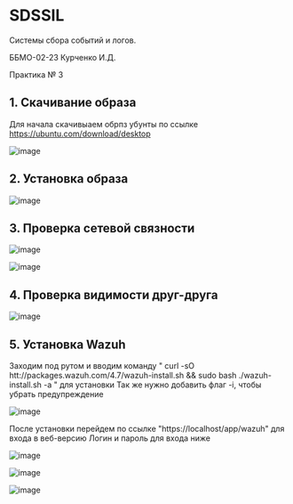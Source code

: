 # SDSSIL
Системы сбора событий и логов.

ББМО-02-23 Курченко И.Д.

Практика № 3


## 1. Скачивание образа
Для начала скачивыаем обрпз убунты по ссылке https://ubuntu.com/download/desktop

![image](https://github.com/user-attachments/assets/c57c6619-d37c-48eb-8f19-2320e9fcbbb0)


## 2. Установка образа

![image](https://github.com/user-attachments/assets/bef205cb-33bd-40a2-8084-361d691978b1)



## 3. Проверка сетевой связности

![image](https://github.com/user-attachments/assets/135a98b7-a5b0-42b8-9bd5-a2a430cee19c)


![image](https://github.com/user-attachments/assets/2aa91d47-51e1-4d57-906d-adab3f912602)


## 4. Проверка видимости друг-друга

![image](https://github.com/user-attachments/assets/402e7574-cfc8-44c1-b7e7-8c066c7db074)



## 5. Установка Wazuh

Заходим под рутом и вводим команду " curl -sO htt://packages.wazuh.com/4.7/wazuh-install.sh && sudo bash ./wazuh-install.sh -a " для установки
Так же нужно добавить флаг -i, чтобы убрать предупреждение

![image](https://github.com/user-attachments/assets/7bab5869-4dd0-4978-9e88-e8e5866b90cb)

После установки перейдем по ссылке "https://localhost/app/wazuh" для входа в веб-версию
Логин и пароль для входа ниже

![image](https://github.com/user-attachments/assets/4a2b70ea-bf00-427b-a09a-46a245a1fe8e)

![image](https://github.com/user-attachments/assets/c78e8504-865f-413d-a586-77ec61f6c166)

![image](https://github.com/user-attachments/assets/ddaad55d-6783-4f7e-a689-a5c2ec750833)


